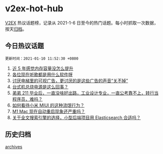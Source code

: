 # v2ex-hot-hub

[V2EX](https://www.v2ex.com/) 热议话题榜，记录从 2021-1-6 日至今的热门话题。每小时抓取一次数据，按天[归档](./archives)。

## 今日热议话题

`更新时间：2021-01-10 11:52:30 +0800`

1. [近 5 年感觉内存容量没怎么提升](https://www.v2ex.com/t/743337)
1. [各位现在听歌都是用什么软件呀](https://www.v2ex.com/t/743394)
1. [讨厌电梯里的可视广告，更讨厌的是这些广告的声音“关不掉”](https://www.v2ex.com/t/743413)
1. [台式机总烧电源是这么回事？](https://www.v2ex.com/t/743336)
1. [弟弟 211 毕业后，一直没啥好出路，工业设计专业，一直公考靠不上，转行当程序员，难吗？](https://www.v2ex.com/t/743322)
1. [如何看待小米 MIUI 的这种流氓行为？](https://www.v2ex.com/t/743466)
1. [M1 Mac 现在自动重启现象还严重吗？](https://www.v2ex.com/t/743405)
1. [关于全文搜索引擎的选择，小型后端项目用 Elasticsearch 合适吗？](https://www.v2ex.com/t/743402)

## 历史归档

[archives](./archives)
